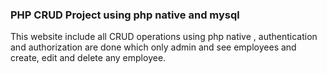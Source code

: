 ### PHP CRUD Project using php native and mysql
This website include all CRUD operations using php native , authentication and authorization are
done which only admin and see employees and create, edit and delete any employee.
